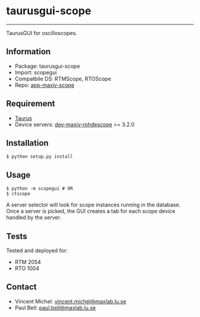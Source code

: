 taurusgui-scope
===============
***

TaurusGUI for oscilloscopes.

Information
-----------

 - Package:       taurusgui-scope
 - Import:        scopegui
 - Compatbile DS: RTMScope, RTOScope
 - Repo:          [app-maxiv-scope][scopegui]

[scopegui]: https://github.com/MaxIV-KitsControls/app-maxiv-scope/

Requirement
-----------

 - [Taurus][taurus]
 - Device servers: [dev-maxiv-rohdescope][scopeds] >= 3.2.0

[taurus]:  https://pypi.python.org/pypi/taurus
[scopeds]: https://github.com/MaxIV-KitsControls/dev-maxiv-rohdescope

Installation
------------
    $ python setup.py install

Usage
-----

    $ python -m scopegui # OR
    $ ctscope

A server selector will look for scope instances running in the database.
Once a server is picked, the GUI creates a tab for each scope device 
handled by the server.

Tests
-----

Tested and deployed for:

 - RTM 2054 
 - RTO 1004

Contact
-------

- Vincent Michel: vincent.michel@maxlab.lu.se
- Paul Bell:      paul.bell@maxlab.lu.se
